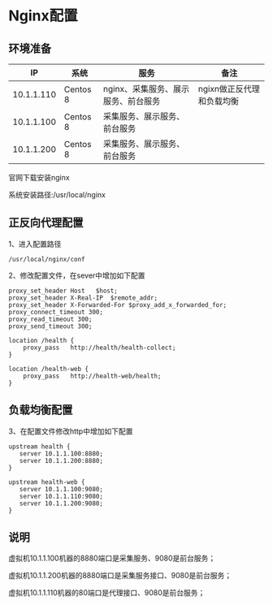 # Nginx配置

## 环境准备

| IP         | 系统     | 服务                                | 备注                      |
| ---------- | -------- | ----------------------------------- | ------------------------- |
| 10.1.1.110 | Centos 8 | nginx、采集服务、展示服务、前台服务 | ngixn做正反代理和负载均衡 |
| 10.1.1.100 | Centos 8 | 采集服务、展示服务、前台服务        |                           |
| 10.1.1.200 | Centos 8 | 采集服务、展示服务、前台服务        |                           |

官网下载安装nginx

系统安装路径:/usr/local/nginx

## 正反向代理配置

1、进入配置路径

```
/usr/local/nginx/conf
```

2、修改配置文件，在sever中增加如下配置

```
proxy_set_header Host   $host;
proxy_set_header X-Real-IP  $remote_addr;
proxy_set_header X-Forwarded-For $proxy_add_x_forwarded_for;
proxy_connect_timeout 300;
proxy_read_timeout 300;
proxy_send_timeout 300;

location /health {
    proxy_pass   http://health/health-collect;
}

location /health-web {
    proxy_pass   http://health-web/health;	
}
```



## 负载均衡配置

3、在配置文件修改http中增加如下配置

```
upstream health {
   server 10.1.1.100:8880;
   server 10.1.1.200:8880;
}

upstream health-web {
   server 10.1.1.100:9080;
   server 10.1.1.110:9080;
   server 10.1.1.200:9080;
}
```

## 说明

虚拟机10.1.1.100机器的8880端口是采集服务、9080是前台服务；

虚拟机10.1.1.200机器的8880端口是采集服务接口、9080是前台服务；

虚拟机10.1.1.110机器的80端口是代理接口、9080是前台服务；